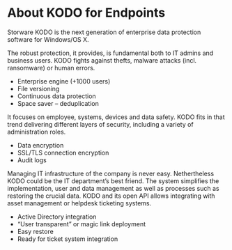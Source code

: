 # About KODO for Endpoints

Storware KODO is the next generation of enterprise data protection software for Windows/OS X.

The robust protection, it provides, is fundamental both to IT admins and business users. KODO fights against thefts, malware attacks \(incl. ransomware\) or human errors.

* Enterprise engine \(+1000 users\)
* File versioning
* Continuous data protection
* Space saver – deduplication

It focuses on employee, systems, devices and data safety. KODO fits in that trend delivering different layers of security, including a variety of administration roles.

* Data encryption
* SSL/TLS connection encryption
* Audit logs

Managing IT infrastructure of the company is never easy. Nethertheless KODO could be the IT department’s best friend. The system simplifies the implementation, user and data management as well as processes such as restoring the crucial data. KODO and its open API allows integrating with asset management or helpdesk ticketing systems.

* Active Directory integration
* “User transparent” or magic link deployment
* Easy restore
* Ready for ticket system integration

